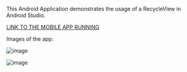 This Android Application demonstrates the usage of a RecycleView in Android Studio.

[LINK TO THE MOBILE APP RUNNING](https://drive.google.com/file/d/1LHlgNoU1gMzkwJP4lcVgIDO4j-nd4HBD/view?usp=share_link)

Images of the app:

![image](https://user-images.githubusercontent.com/114548524/223005204-00ba2bc7-7966-470f-8258-fce2bc4594de.png)


![image](https://user-images.githubusercontent.com/114548524/223005087-8e3766cd-de89-479c-b301-a8713139c96f.png)


